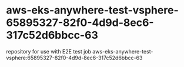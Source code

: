 # aws-eks-anywhere-test-vsphere-65895327-82f0-4d9d-8ec6-317c52d6bbcc-63
repository for use with E2E test job aws-eks-anywhere-test-vsphere:65895327-82f0-4d9d-8ec6-317c52d6bbcc-63
